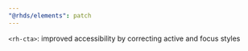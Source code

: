 ```yaml
---
"@rhds/elements": patch
---
```


`<rh-cta>`: improved accessibility by correcting active and focus styles
